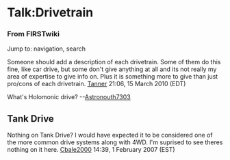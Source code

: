 

# Talk:Drivetrain

### From FIRSTwiki

Jump to: navigation, search

Someone should add a description of each drivetrain. Some of them do this
fine, like car drive, but some don't give anything at all and its not really
my area of expertise to give info on. Plus it is something more to give than
just pro/cons of each drivetrain. [Tanner](/index.php/User:TannerLD
"User:TannerLD" ) 21:06, 15 March 2010 (EDT)

What's Holomonic drive? --[Astronouth7303](/index.php/User:Astronouth7303
"User:Astronouth7303" )


##  Tank Drive

Nothing on Tank Drive? I would have expected it to be considered one of the
more common drive systems along with 4WD. I'm suprised to see theres nothing
on it here. [Cbale2000](/index.php/User:Cbale2000 "User:Cbale2000" ) 14:39, 1
February 2007 (EST)

